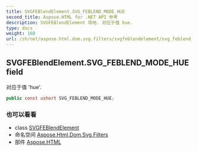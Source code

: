 ```yaml
---
title: SVGFEBlendElement.SVG_FEBLEND_MODE_HUE
second_title: Aspose.HTML for .NET API 参考
description: SVGFEBlendElement 场地. 对应于值 hue.
type: docs
weight: 160
url: /zh/net/aspose.html.dom.svg.filters/svgfeblendelement/svg_feblend_mode_hue/
---
```

## SVGFEBlendElement.SVG_FEBLEND_MODE_HUE field

对应于值 'hue'.

```csharp
public const ushort SVG_FEBLEND_MODE_HUE;
```

### 也可以看看

* class [SVGFEBlendElement](../)
* 命名空间 [Aspose.Html.Dom.Svg.Filters](../../svgfeblendelement/)
* 部件 [Aspose.HTML](../../../)


